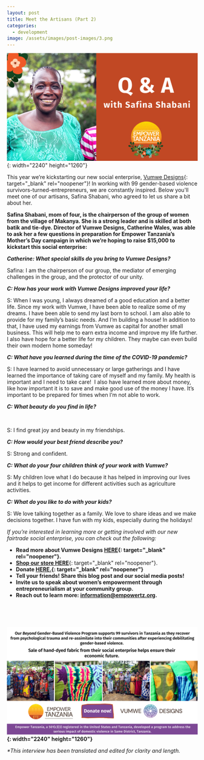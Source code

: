 ```yaml
---
layout: post
title: Meet the Artisans (Part 2)
categories:
  - development
image: /assets/images/post-images/3.png
---
```

![](/uploads/2021/05/04/meet-the-artisans-part-2/copy-of-invest-in-an-entrepreneur.png){: width="2240" height="1260"}

This year we’re kickstarting our new social enterprise,&nbsp;[Vumwe Designs](https://empowertz.org/news/2021/03/05/were-kickstarting-our-social-enterprise/){: target="_blank" rel="noopener"}\! In working with 99 gender-based violence survivors-turned-entrepreneurs, we are constantly inspired. Below you'll meet one of our artisans, Safina Shabani, who agreed to let us share a bit about her.

**Safina Shabani, mom of four, is the chairperson of the group of women from the village of Makanya. She is a strong leader and is skilled at both batik and tie-dye. Director of Vumwe Designs, Catherine Wales, was able to ask her a few questions in preparation for Empower Tanzania’s Mother’s Day campaign in which we’re hoping to raise $15,000 to kickstart this social enterprise:**

***Catherine: What special skills do you bring to Vumwe Designs?&nbsp;***

Safina: I am the chairperson of our group, the mediator of emerging challenges in the group, and the protector of our unity.

***C: How has your work with Vumwe Designs improved your life?***

S: When I was young, I always dreamed of a good education and a better life. Since my work with Vumwe, I have been able to realize some of my dreams. I have been able to send my last born to school. I am also able to provide for my family’s basic needs. And I’m building a house\! In addition to that, I have used my earnings from Vumwe as capital for another small business. This will help me to earn extra income and improve my life further. I also have hope for a better life for my children. They maybe can even build their own modern home someday\!

***C: What have you learned during the time of the COVID-19 pandemic?***

S: I have learned to avoid unnecessary or large gatherings and I have learned the importance of taking care of myself and my family. My health is important and I need to take care\!&nbsp; I also have learned more about money, like how important it is to save and make good use of the money I have. It’s important to be prepared for times when I’m not able to work.

***C: What beauty do you find in life?***

&nbsp;

S: I find great joy and beauty in my friendships.

***C: How would your best friend describe you?***

S: Strong and confident.

***C: What do your four children think of your work with Vumwe?***

S: My children love what I do because it has helped in improving our lives and it helps to get income for different activities such as agriculture activities.

***C: What do you like to do with your kids?***

S: We love talking together as a family. We love to share ideas and we make decisions together. I have fun with my kids, especially during the holidays\!

*If you’re interested in learning more or getting involved with our new fairtrade social enterprise, you can check out the following:*

* **Read more about Vumwe Designs&nbsp;[HERE](https://empowertz.org/news/2021/03/05/were-kickstarting-our-social-enterprise/){: target="_blank" rel="noopener"}.**
* [**Shop our store HERE**](https://shop.empowertz.org/){: target="_blank" rel="noopener"}.
* **Donate&nbsp;[HERE.](https://bit.ly/37PvvXn){: target="_blank" rel="noopener"}**
* **Tell your friends\! Share this blog post and our social media posts\!**
* **Invite us to speak about women’s empowerment through entrepreneurialism at your community group.**
* **Reach out to learn more: information@empowertz.org.**

&nbsp;

&nbsp;

**![](/uploads/blog-post---vumwe-2.png){: width="2240" height="1260"}**

*\*This interview has been translated and edited for clarity and length.*
